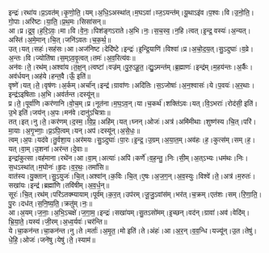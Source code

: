

  
इन्द्रः॑।रथा॑य।प्र॒ऽवत॑म्।कृ॒णो॒ति॒।यम्।अ॒धि॒ऽअस्था॑त्।म॒घऽवा॑।व्ज॒ऽयन्त॑म्।यू॒थाऽइ॑व।प॒श्वः।वि।उ॒नो॒ति॒।गो॒पाः।अरि॑ष्टः।या॒ति॒।प्र॒थ॒मः।सिसा॑सन्॥  
आ।प्र।द्र॒व॒।ह॒रि॒ऽवः॒।मा।वि।वे॒नः॒।पिश॑ङ्गऽराते।अ॒भि।नः॒।स॒च॒स्व॒।न॒हि।त्वत्।इ॒न्द्र॒ वस्यः॑।अ॒न्यत्।अस्ति॑।अ॒मे॒मान्।चि॒त्।जनि॑ऽवतः।च॒क॒र्थ॒॥  
उत्।यत्।सहः॑।सह॑सः।आ।अज॑निष्ट।देदि॑ष्टे।इन्द्रः॑।इ॒न्द्रि॒याणि॑।विश्वा॑।प्र।अ॒चो॒द॒य॒त्।सु॒ऽदुघाः॑।व॒व्रे।अ॒न्तः।वि।ज्योति॑षा।स॒म्ऽव॒वृ॒त्वत्।तमः॑।अ॒व॒रित्य॑वः॥  
अन॑वः।ते॒।रथ॑म्।अश्वा॑य।त॒क्ष॒न्।त्वष्टा॑।वज्र॑म्।पु॒रु॒ऽहू॒त॒।द्यु॒ऽमन्त॑म्।ब्र॒ह्माणः॑।इन्द्र॑म्।म॒हय॑न्तः।अ॒र्कैः।अव॑र्धयन्।अह॑ये।हन्त॒वै।ऊँ॒ इति॑॥  
वृष्णे॑।यत्।ते॒।वृष॑णः।अ॒र्कम्।अर्चा॑न्।इन्द्र॑।ग्रावा॑णः।अदि॑तिः।स॒ऽजोषाः॑।अ॒न॒श्वासः॑।ये।प॒वयः॑।अ॒र॒थाः।इन्द्र॑ऽइषिताः।अ॒भि।अव॑र्तन्त।दस्यू॑न्॥  
प्र।ते॒।पूर्वा॑णि।कर॑णानि।वो॒च॒म्।प्र।नूत॑ना।म॒घ॒ऽव॒न्।या।च॒कर्थ॑।शक्ति॑ऽवः।यत्।वि॒ऽभराः॑।रोद॑सी॒ इति॑।उ॒भे इति॑।जय॑न्।अ॒पः।मन॑वे।दानु॑ऽचित्राः॥  
तत्।इत्।नु।ते॒।कर॑णम्।द॒स्म॒।वि॒प्र॒।अहि॑म्।यत्।घ्नन्।ओजः॑।अत्र॑।अमि॑मीथाः।शुष्ण॑स्य।चि॒त्।परि॑।मा॒याः।अ॒गृ॒भ्णाः॒।प्र॒ऽपि॒त्वम्।यन्।अप॑।दस्यू॑न्।अ॒से॒धः॒॥  
त्वम्।अ॒पः।यद॑वे।तु॒र्वशा॒य।अर॑मयः।सु॒ऽदुघाः॑।पा॒रः।इ॒न्द्र॒।उ॒ग्रम्।अ॒या॒त॒म्।अव॑हः।ह॒।कुत्स॑म्।सम्।ह॒।यत्।वा॒म्।उ॒शना॑।अर॑न्त।दे॒वाः॥  
इन्द्रा॑कुत्सा।वह॑माना।रथे॑न।आ।वा॒म्।अत्याः॑।अपि॑।कर्णे॑।व॒ह॒न्तु॒।निः।सी॒म्।अ॒त्ऽभ्यः।धम॑थः।निः।स॒धऽस्था॑त्।म॒घोनः॑।हृ॒दः।व॒र॒थः॒।तमां॑सि॥  
वात॑स्य।यु॒क्तान्।सु॒ऽयुजः॑।चि॒त्।अश्वा॑न्।क॒विः।चि॒त्।ए॒षः।अ॒ज॒ग॒न्।अ॒व॒स्युः।विश्वे॑।ते॒।अत्र॑।म॒रुतः॑।सखा॑यः।इन्द्र॑।ब्रह्मा॑णि।तवि॑षीम्।अ॒व॒र्ध॒न्॥  
सूरः॑।चि॒त्।रथ॑म्।परि॑ऽतक्म्यायाम्।पूर्व॑म्।क॒र॒त्।उप॑रम्।जू॒जु॒ऽवांस॑म्।भर॑त्।च॒क्रम्।एत॑शः।सम्।रि॒णा॒ति॒।पु॒रः।दध॑त्।स॒नि॒ष्य॒ति॒।क्रतु॑म्।नः॒॥  
आ।अ॒यम्।ज॒नाः॒।अ॒भि॒ऽचक्षे॑।ज॒गा॒म॒।इन्द्रः॑।सखा॑यम्।सु॒तऽसो॑मम्।इ॒च्छन्।वद॑न्।ग्रावा॑।अव॑।वेदि॑म्।भ्रि॒या॒ते॒।यस्य॑।जी॒रम्।अ॒ध्व॒र्यवः॑।चर॑न्ति॥  
ये।चा॒कन॑न्त।चा॒कन॑न्त।नु।ते।मर्ताः॑।अ॒मृ॒त॒।मो इति॑।ते।अंहः॑।आ।अ॒र॒न्।व॒व॒न्धि।यज्यू॑न्।उ॒त।तेषु॑।धे॒हि॒।ओजः॑।जने॑षु।येषु॑।ते॒।स्याम॑॥  
